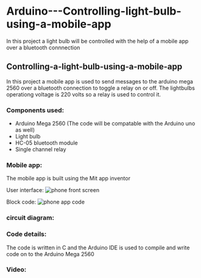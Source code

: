 # Arduino---Controlling-light-bulb-using-a-mobile-app
In this project a light bulb will be controlled with the help of a mobile app over a bluetooth connnection

## Controlling-a-light-bulb-using-a-mobile-app
In this project a mobile app is used to send messages to the arduino mega 2560 over a bluetooth connection to toggle a relay on or off. The lightbulbs operationg voltage is 220 volts so a relay is used to control it.



### Components used:
* Arduino Mega 2560 (The code will be compatable with the Arduino uno as well)
* Light bulb 
* HC-05 bluetooth module
* Single channel relay 


### Mobile app:
The mobile app is built using the Mit app inventor

User interface:
![phone front screen](https://user-images.githubusercontent.com/86454491/187219413-74fe11d7-6cd1-4022-b318-0304e825d205.png)

Block code:
![phone app code ](https://user-images.githubusercontent.com/86454491/187058998-a0f929cb-02ee-461d-8a4f-13805465d412.png)


### circuit diagram: 



### Code details:
The code is written in C and the Arduino IDE is used to compile and write code on to the Arduino Mega 2560 

### Video:
